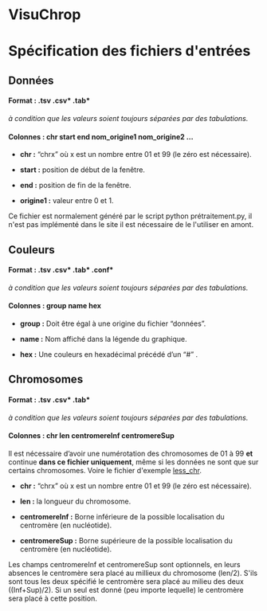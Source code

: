 # VisuChrop

# Spécification des fichiers d'entrées

## Données 
#### Format : .tsv .csv* .tab*
*à condition que les valeurs soient toujours séparées par des tabulations.*
#### Colonnes : chr    start    end    nom_origine1 nom_origine2    …



- **chr :** “chrx” où x est un nombre entre 01 et 99 (le zéro est nécessaire).

- **start :** position de début de la fenêtre.

- **end :** position de fin de la fenêtre.

- **origine1 :** valeur entre 0 et 1.

Ce fichier est normalement généré par le script python prétraitement.py,
il n'est pas implémenté dans le site il est nécessaire de le l'utiliser en amont.

## Couleurs
#### Format : .tsv .csv* .tab* .conf*
*à condition que les valeurs soient toujours séparées par des tabulations.*
#### Colonnes : group    name    hex

- **group :** Doit être égal à une origine du fichier “données”.

- **name :** Nom affiché dans la légende du graphique.

- **hex :** Une couleurs en hexadécimal précédé d’un “#” .

## Chromosomes
#### Format : .tsv .csv* .tab*
*à condition que les valeurs soient toujours séparées par des tabulations.*
#### Colonnes : chr    len    centromereInf    centromereSup


Il est nécessaire d’avoir une numérotation des chromosomes de 01 à 99 **et** continue **dans ce fichier uniquement**, même si les données ne sont que
sur certains chromosomes. Voire le fichier d'exemple [less_chr](https://github.com/pierrick-perelle/VisuChrop/tree/master/exemple_input_file/less_chr).

- **chr :** “chrx” où x est un nombre entre 01 et 99 (le zéro est nécessaire).

- **len :** la longueur du chromosome.

- **centromereInf :** Borne inférieure de la possible localisation du centromère (en nucléotide).

- **centromereSup :** Borne supérieure de la possible localisation du centromère (en nucléotide).

Les champs centromereInf et centromereSup sont optionnels, en leurs absences le centromère sera placé au millieux du chromosome (len/2).
S'ils sont tous les deux spécifié le centromère sera placé au milieu des deux ((Inf+Sup)/2).
Si un seul est donné (peu importe lequelle) le centromère sera placé à cette position.
